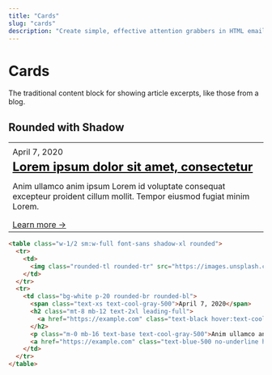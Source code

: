 ```yaml
---
title: "Cards"
slug: "cards"
description: "Create simple, effective attention grabbers in HTML emails with Tailwind CSS in Maizzle"
---
```


# Cards

The traditional content block for showing article excerpts, like those from a blog.

## Rounded with Shadow

<div class="bg-cool-gray-100 flex py-8 justify-center -mb-1">
  <table class="example w-1/2 font-sans shadow-xl rounded">
    <tr>
      <td>
        <img class="rounded-tl rounded-tr" src="https://images.unsplash.com/photo-1524758631624-e2822e304c36?ixlib=rb-1.2.1&ixid=eyJhcHBfaWQiOjEyMDd9&auto=format&fit=crop&w=600&h=300&q=80" alt="">
      </td>
    </tr>
    <tr>
      <td class="bg-white p-6 rounded-br rounded-bl">
        <span class="text-xs text-cool-gray-500">April 7, 2020</span>
        <h2 style="margin-top:8px;margin-bottom:12px;font-size:24px;line-height:100%;display:block;padding:0;">
          <a href="https://example.com" style="color:#000;display:inline-block;position:relative;margin:0;" class="text-gradient-none no-underline">Lorem ipsum dolor sit amet, consectetur</a>
        </h2>
        <p class="m-0 mb-16 text-base text-cool-gray-500">Anim ullamco anim ipsum Lorem id voluptate consequat excepteur proident cillum mollit. Tempor eiusmod fugiat minim Lorem.</p>
        <a href="https://example.com" class="text-gradient-none text-blue-500 no-underline hover:underline">Learn more &rarr;</a>
      </td>
    </tr>
  </table>
</div>

```html
<table class="w-1/2 sm:w-full font-sans shadow-xl rounded">
  <tr>
    <td>
      <img class="rounded-tl rounded-tr" src="https://images.unsplash.com/photo-1524758631624-e2822e304c36?ixlib=rb-1.2.1&ixid=eyJhcHBfaWQiOjEyMDd9&auto=format&fit=crop&w=600&h=300&q=80" alt="">
    </td>
  </tr>
  <tr>
    <td class="bg-white p-20 rounded-br rounded-bl">
      <span class="text-xs text-cool-gray-500">April 7, 2020</span>
      <h2 class="mt-8 mb-12 text-2xl leading-full">
        <a href="https://example.com" class="text-black hover:text-cool-gray-700 no-underline">Lorem ipsum dolor sit amet, consectetur</a>
      </h2>
      <p class="m-0 mb-16 text-base text-cool-gray-500">Anim ullamco anim ipsum Lorem id voluptate consequat excepteur proident cillum mollit. Tempor eiusmod fugiat minim Lorem.</p>
      <a href="https://example.com" class="text-blue-500 no-underline hover:underline">Learn more &rarr;</a>
    </td>
  </tr>
</table>
```
